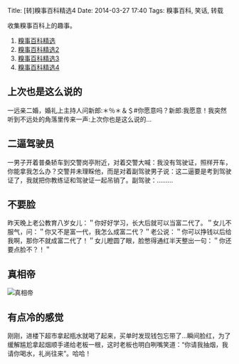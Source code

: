 Title: [转]糗事百科精选4
Date: 2014-03-27 17:40
Tags: 糗事百科, 笑话, 转载

[1]: /static/images/qiushibaike/ZhenXiangDi.jpg

收集糗事百科上的趣事。

1. [糗事百科精选](/collection/qiushibaike.html)
2. [糗事百科精选2](/collection/qiushibaike2.html)
3. [糗事百科精选3](/collection/qiushibaike3.html)
4. [糗事百科精选4](/collection/qiushibaike4.html)

## 上次也是这么说的
一远亲二婚，婚礼上主持人问新郎:＊％＊＆＄#你愿意吗？新郎:我愿意！我突然听到不远处的角落里传来一声:上次你也是这么说的…

## 二逼驾驶员
一男子开着普桑轿车到交警岗亭附近，对着交警大喊：我没有驾驶证，照样开车，你能拿我怎么办？交警并未理睬他，而是对着副驾驶男子说：这二逼要是考到驾驶证了，我就把你教练证和驾驶证一起吊销了。副驾驶：………

## 不要脸
昨天晚上老公教育八岁女儿：＂你好好学习，长大后就可以当富二代了。＂女儿不服气，问：＂你又不是富一代，我怎么成富二代？＂老公说：＂你可以挣钱以后给我啊，那你不就成富二代了！＂女儿瞪圆了眼，脸憋得通红半天整出一句：＂你还要点脸不？！＂

## 真相帝
![真相帝][1]

## 有点冷的感觉
刚刚，进楼下超市拿起瓶水就喝了起来，买单时发现钱包忘带了…瞬间脸红，为了缓解尴尬拿起烟顺手递给老板一根，这时老板也明白咧嘴笑道：“你请我抽烟，我请你喝水，礼尚往来”。哈哈！

